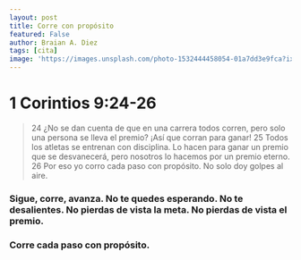 ```yaml
---
layout: post
title: Corre con propósito
featured: False
author: Braian A. Diez
tags: [cita]
image: 'https://images.unsplash.com/photo-1532444458054-01a7dd3e9fca?ixlib=rb-1.2.1&ixid=eyJhcHBfaWQiOjEyMDd9&auto=format&fit=crop&w=1412&q=80'
---
```


# 1 Corintios 9:24-26
> 24 ¿No se dan cuenta de que en una carrera todos corren, pero solo una persona se lleva el premio? ¡Así que corran para ganar! 25 Todos los atletas se entrenan con disciplina. Lo hacen para ganar un premio que se desvanecerá, pero nosotros lo hacemos por un premio eterno. 26 Por eso yo corro cada paso con propósito. No solo doy golpes al aire.

### Sigue, corre, avanza. No te quedes esperando. No te desalientes. No pierdas de vista la meta. No pierdas de vista el premio.
### Corre cada paso con propósito. 




